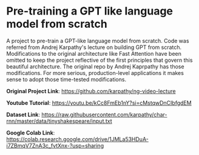 # Pre-training a GPT like language model from scratch
A project to pre-train a GPT-like language model from scratch. Code was referred from Andrej Karpathy's lecture on building GPT from scratch. Modifications to the original architecture like Fast Attention have been omitted to keep the project reflective of the first principles that govern this beautiful architecture. The original repo by Andrej Kaprpathy has those modifications. For more serious, production-level applications it makes sense to adopt those time-tested modifications.

**Original Project Link**: https://github.com/karpathy/ng-video-lecture

**Youtube Tutorial**: https://youtu.be/kCc8FmEb1nY?si=cMstqwDnCIbfgdEM

**Dataset Link**: https://raw.githubusercontent.com/karpathy/char-rnn/master/data/tinyshakespeare/input.txt

**Google Colab Link**: https://colab.research.google.com/drive/1JMLa53HDuA-i7ZBmqV7ZnA3c_fvtXnx-?usp=sharing



